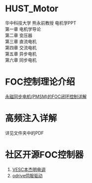 # HUST_Motor
华中科技大学 熊永前教授 电机学PPT  
第一章 电机学导论  
第二章 变压器  
第三章 直流电机  
第四章 交流电机  
第五章 异步电机  
第六章 同步电机  
# FOC控制理论介绍
[永磁同步电机(PMSM)的FOC闭环控制详解](https://blog.csdn.net/hducollins/article/details/79260176)
# 高频注入详解
详见文件夹中的PDF  
# 社区开源FOC控制器
1. [VESC本杰明电调](http://vedder.se/)  
2. [odrive伺服驱动](https://odriverobotics.com/)
